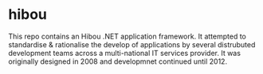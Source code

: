 # hibou
This repo contains an Hibou .NET application framework.  It attempted to standardise & rationalise the develop of applications by several distrubuted development teams across a multi-national IT services provider.  It was originally designed in 2008 and developmnet continued until 2012.
